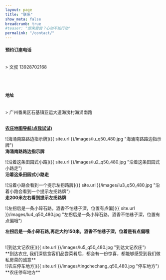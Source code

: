 ```yaml
---
layout: page
title: "联系"
show_meta: false
breadcrumb: true
#teaser: "想来尝尝？心动不如行动"
permalink: "/contact/"
---
```


#### 预约订座电话
<br/>
> 文叔 13928702168 

<div id="navigation" style="height:50px"></div>

#### 地址
<br/>
> 广州番禺区石基镇亚运大道海滂村海涌南路

<br/> <strong>
[农庄地图导航(点我试试)][2]
</strong><br/>

![海涌南路路边指示牌]({{ site.url }}/images/lu_q50_480.jpg "海涌南路路边指示牌") <br/>
**海涌南路路边指示牌**
<br/>

![沿着这条田园式小路]({{ site.url }}/images/lu2_q50_480.jpg "沿着这条田园式小路走") <br/>
**沿着这条田园式小路走** 
<br/>

![沿着小路会看到一个提示左拐路牌]({{ site.url }}/images/lu3_q50_480.jpg "沿着小路会看到一个提示左拐路牌") <br/>
**走200米左右看到提示左拐路牌** 
<br/>


![左拐后是一条小碎石路，酒香不怕巷子深，位置有点偏]({{ site.url }}/images/lu4_q50_480.jpg "左拐后是一条小碎石路，酒香不怕巷子深，位置有点偏哦") <br/>

**左拐后是一条小碎石路,再走大约150米，酒香不怕巷子深，位着是有点偏哦**

<br/>
![到达文记农庄]({{ site.url }}/images/lu5_q50_480.jpg "到达文记农庄")
<br/>
**到达农庄, 我们深信食客们品尝菜肴后，都会有一份惊喜，都能够感受到我们做私房菜的诚意**

<br/>
![农庄停车地方]({{ site.url }}/images/tingchechang_q50_480.jpg "停车地方")
<br/>
**农庄停车地方**

[1]: http://j.map.baidu.com/OL1S4  "农庄百度地图标记"
[2]: http://m.amap.com/?q=22.93742354,113.46491933&name=文记农庄 "农庄高德地图标记"
